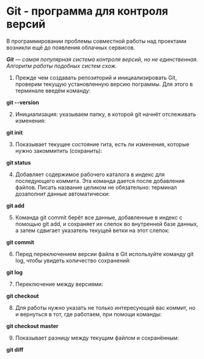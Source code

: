 # Git - программа для контроля версий

В программировании проблемы совместной работы над проектами возникли ещё до появления облачных сервисов. 

***Git*** — *самая популярная система контроля версий, но не единственная. Алгоритм работы подобных систем схож.*

1. Прежде чем создавать репозиторий и инициализировать Git, проверим текущую установленную версию пограммы. Для этого в терминале введём команду:

**git --version**

2. Инициализация: указываем папку, в которой git начнёт отслеживать изменения:

**git init**

3. Показывает текущее состояние гита, есть ли изменения, которые нужно закоммитить (сохранить):

**git status**

4. Добавляет содержимое рабочего каталога в индекс для последующего коммита. Эта команда дается после добавления
файлов. Писать название целиком не обязательно: терминал дозаполнит данные автоматически:

**git add**

5. Команда git commit берёт все данные, добавленные в индекс с помощью git add, и сохраняет их слепок во внутренней базе данных, а затем сдвигает указатель текущей ветки на этот слепок:

**git commit**

6. Перед переключением версии файла в Git используйте команду git log, чтобы увидеть количество сохранений:

**git log**

7. Переключение между версиями:

**git checkout**

8. Для работы нужно указать не только интересующий вас коммит, но и вернуться в тот, где работаем, при помощи команды: 

**git checkout master**

9. Показывает разницу между текущим файлом и сохранённым:

**git diff**
